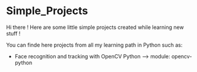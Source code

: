 # Simple_Projects
Hi there ! Here are some little simple projects created while learning new stuff !

You can finde here projects from all my learning path in Python such as:
  - Face recognition and tracking with OpenCV Python  --> module: opencv-python
 
